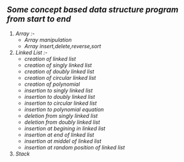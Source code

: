 ## *Some concept based data structure program from start to end*
1. *Array :-*
      * *Array manipulation*
      * *Array insert,delete,reverse,sort*
2. *Linked List :-*
      * *creation of linked list*
      * *creation of singly linked list*
      * *creation of doubly linked list*
      * *creation of circular linked list*
      * *creation of polynomial*
      * *insertion to singly linked list*
      * *insertion to doubly linked list* 
      * *insertion to circular linked list*
      * *insertion to polynomial equation*
      * *deletion from singly linked list*
      * *deletion from doubly linked list*
      * *insertion at begining in linked list*
      * *insertion at end of linked list*
      * *insertion at middel of linked list*
      * *insertion at random position of linked list*
3. *Stack*